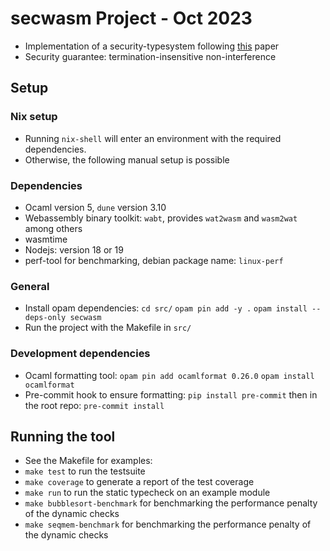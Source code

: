# secwasm Project - Oct 2023

- Implementation of a security-typesystem following [this](https://plas2022.github.io/files/pdf/SecWasm.pdf) paper
- Security guarantee: termination-insensitive non-interference

## Setup

### Nix setup
- Running `nix-shell` will enter an environment with the required dependencies.
- Otherwise, the following manual setup is possible

### Dependencies
- Ocaml version 5, `dune` version 3.10
- Webassembly binary toolkit: `wabt`, provides `wat2wasm` and `wasm2wat` among others
- wasmtime
- Nodejs: version 18 or 19
- perf-tool for benchmarking, debian package name: `linux-perf`

### General
- Install opam dependencies: `cd src/` `opam pin add -y .` `opam install --deps-only secwasm`
- Run the project with the Makefile in `src/`

### Development dependencies
- Ocaml formatting tool: `opam pin add ocamlformat 0.26.0` `opam install ocamlformat`
- Pre-commit hook to ensure formatting: `pip install pre-commit` then in the root repo: `pre-commit install`

## Running the tool
- See the Makefile for examples:
- `make test` to run the testsuite
- `make coverage` to generate a report of the test coverage
- `make run` to run the static typecheck on an example module
- `make bubblesort-benchmark` for benchmarking the performance penalty of the dynamic checks
- `make seqmem-benchmark` for benchmarking the performance penalty of the dynamic checks
